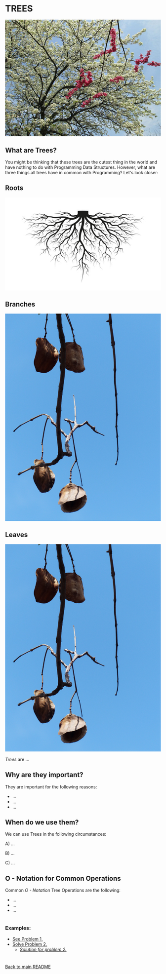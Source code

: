 # TREES
![Trees](/IMAGES/TREE/treesmain.jpg)

<h2>What are Trees?</h2>

You might be thinking that these trees are the cutest thing in the world and have nothing to do with Programming Data Structures. However, what are three things all trees have in common with Programming? Let's look closer:

<h2>Roots</h2>

![branches](/IMAGES/TREE/roots.jpg)

<h2>Branches</h2>

![branches](/IMAGES/TREE/leaf_nodes.jpg)

<h2>Leaves</h2>

![branches](/IMAGES/TREE/leaf_nodes.jpg)

*Trees* are ...

<h2>Why are they important?</h2>

They are important for the following reasons:

- ...
- ...
- ...

<h2>When do we use them?</h2>

We can use Trees in the following circumstances:

A) ...

B) ...

C) ...



<h2> O - Notation for Common Operations </h2>

Common *O - Notation* Tree Operations are the following:

- ...
- ...
- ...


# <h3> Examples:</h3>

- [See Problem 1.](2.TREE_PROBLEM_1.py)
- [Solve Problem 2.](3.TREE_PROBLEM_2.py)
    - [*Solution for problem 2.*](4.SOLUTION_PROBLEM_2.py)

#
[Back to main README](../README.md)